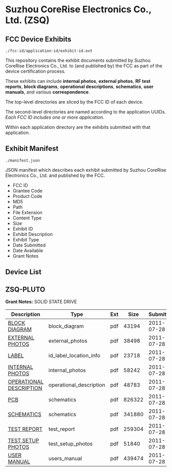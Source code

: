 # Suzhou CoreRise Electronics Co., Ltd. (ZSQ)
## FCC Device Exhibits

```
./fcc-id/application-id/exhibit-id.ext
```

This repository contains the exhibit documents submitted by Suzhou CoreRise Electronics Co., Ltd. to (and published by) the FCC as part of the device certification process.

These exhibits can include **internal photos**, **external photos**, **RF test reports**, **block diagrams**, **operational descriptions**, **schematics**, **user manuals**, and various **correspondence**.

The top-level directories are sliced by the FCC ID of each device.

The second-level directories are named according to the application UUIDs. *Each FCC ID includes one or more application.*

Within each application directory are the exhibits submitted with that application. 

## Exhibit Manifest

```
./manifest.json
```

JSON manifest which describes each exhibit submitted by Suzhou CoreRise Electronics Co., Ltd. and published by the FCC.

- FCC ID
- Grantee Code
- Product Code
- MD5
- Path
- File Extension
- Content Type
- Size
- Exhibit ID
- Exhibit Description
- Exhibit Type
- Date Submitted
- Date Available
- Grant Notes

## Device List
## ZSQ-PLUTO
**Grant Notes:** SOLID STATE DRIVE

| Description | Type | Ext | Size | Submitted | Available |
| ----------- | ---- | --- | ---- | --------- | --------- |
| [BLOCK DIAGRAM](ZSQ-PLUTO/e4ddda143ec27e9a172011aaefcb13a7/1511491.pdf) | block_diagram | pdf | 43194 | 2011-07-28 | 2011-07-28 |
| [EXTERNAL PHOTOS](ZSQ-PLUTO/e4ddda143ec27e9a172011aaefcb13a7/1511492.pdf) | external_photos | pdf | 38498 | 2011-07-28 | 2011-07-28 |
| [LABEL](ZSQ-PLUTO/e4ddda143ec27e9a172011aaefcb13a7/1511494.pdf) | id_label_location_info | pdf | 23718 | 2011-07-28 | 2011-07-28 |
| [INTERNAL PHOTOS](ZSQ-PLUTO/e4ddda143ec27e9a172011aaefcb13a7/1511493.pdf) | internal_photos | pdf | 58242 | 2011-07-28 | 2011-07-28 |
| [OPERATIONAL DESCRIPTION](ZSQ-PLUTO/e4ddda143ec27e9a172011aaefcb13a7/1511495.pdf) | operational_description | pdf | 48783 | 2011-07-28 | 2011-07-28 |
| [PCB](ZSQ-PLUTO/e4ddda143ec27e9a172011aaefcb13a7/1511496.pdf) | schematics | pdf | 826322 | 2011-07-28 | 2011-07-28 |
| [SCHEMATICS](ZSQ-PLUTO/e4ddda143ec27e9a172011aaefcb13a7/1511497.pdf) | schematics | pdf | 341880 | 2011-07-28 | 2011-07-28 |
| [TEST REPORT](ZSQ-PLUTO/e4ddda143ec27e9a172011aaefcb13a7/1511498.pdf) | test_report | pdf | 259304 | 2011-07-28 | 2011-07-28 |
| [TEST SETUP PHOTOS](ZSQ-PLUTO/e4ddda143ec27e9a172011aaefcb13a7/1511499.pdf) | test_setup_photos | pdf | 51840 | 2011-07-28 | 2011-07-28 |
| [USER MANUAL](ZSQ-PLUTO/e4ddda143ec27e9a172011aaefcb13a7/1511500.pdf) | users_manual | pdf | 439474 | 2011-07-28 | 2011-07-28 |
